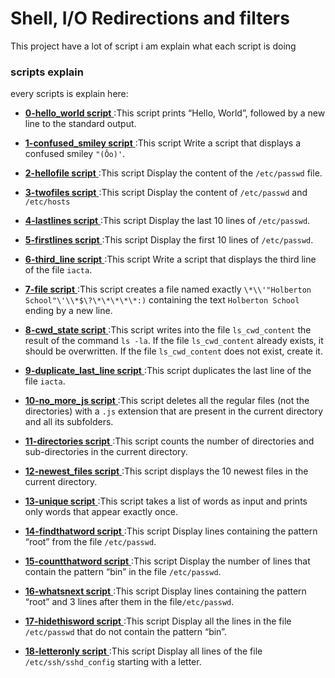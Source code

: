 # Shell, I/O Redirections and filters

This project have a lot of script i am explain what each script is doing


### scripts explain

every scripts is explain here:

- [**0-hello_world script** ](./0-hello_world) :This script prints “Hello, World”, followed by a new line to the standard output.

- [**1-confused_smiley script** ](./1-confused_smiley) :This script Write a script that displays a confused smiley ```"(Ôo)'```.

- [**2-hellofile script** ](./2-hellofile) :This script Display the content of the ```/etc/passwd``` file.

- [**3-twofiles script** ](./3-twofiles) :This script Display the content of ```/etc/passwd``` and ```/etc/hosts```

- [**4-lastlines script** ](./4-lastlines) :This script Display the last 10 lines of ```/etc/passwd```.

- [**5-firstlines script** ](./5-firstlines) :This script Display the first 10 lines of ```/etc/passwd```.

- [**6-third_line script** ](./6-third_line) :This script Write a script that displays the third line of the file ```iacta```.

- [**7-file script** ](./7-file) :This script creates a file named exactly ```\*\\'"Holberton School"\'\\*$\?\*\*\*\*\*:)``` containing the text ```Holberton School``` ending by a new line.

- [**8-cwd_state script** ](./8-cwd_state) :This script writes into the file ```ls_cwd_content``` the result of the command ```ls -la```. If the file ```ls_cwd_content``` already exists, it should be overwritten. If the file ```ls_cwd_content``` does not exist, create it.

- [**9-duplicate_last_line script** ](./9-duplicate_last_line) :This script  duplicates the last line of the file ```iacta```.

- [**10-no_more_js script** ](./10-no_more_js) :This script   deletes all the regular files (not the directories) with a ```.js``` extension that are present in the current directory and all its subfolders.

- [**11-directories script** ](./11-directories) :This script counts the number of directories and sub-directories in the current directory.

- [**12-newest_files script** ](./12-newest_files) :This script displays the 10 newest files in the current directory.

- [**13-unique script** ](./13-unique) :This script takes a list of words as input and prints only words that appear exactly once.

- [**14-findthatword script** ](./14-findthatword) :This script Display lines containing the pattern “root” from the file ```/etc/passwd```.

- [**15-countthatword script** ](./15-countthatword) :This script Display the number of lines that contain the pattern “bin” in the file ```/etc/passwd```.

- [**16-whatsnext script** ](./16-whatsnext) :This script Display lines containing the pattern “root” and 3 lines after them in the file```/etc/passwd```.

- [**17-hidethisword script** ](./17-hidethisword) :This script Display all the lines in the file ```/etc/passwd``` that do not contain the pattern “bin”.

- [**18-letteronly script** ](./18-letteronly) :This script 
Display all lines of the file ```/etc/ssh/sshd_config``` starting with a letter.

